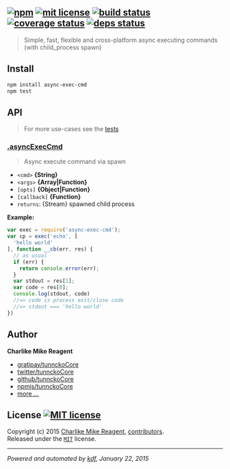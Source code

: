 ## [![npm][npmjs-img]][npmjs-url] [![mit license][license-img]][license-url] [![build status][travis-img]][travis-url] [![coverage status][coveralls-img]][coveralls-url] [![deps status][daviddm-img]][daviddm-url]

> Simple, fast, flexible and cross-platform async executing commands (with child_process spawn)

## Install
```bash
npm install async-exec-cmd
npm test
```


## API
> For more use-cases see the [tests](./test.js)

### [.asyncExecCmd](./index.js#L35)
> Async execute command via spawn

* `<cmd>` **{String}**  
* `<args>` **{Array|Function}**  
* `[opts]` **{Object|Function}**  
* `[callback]` **{Function}**  
* `returns`: {Stream} spawned child process  

**Example:**

```js
var exec = require('async-exec-cmd');
var cp = exec('echo', [
  'hello world'
], function __cb(err, res) {
  // as usual
  if (err) {
    return console.error(err);
  }
  var stdout = res[1];
  var code = res[0];
  console.log(stdout, code)
  //=> code is process exit/close code
  //=> stdout === 'hello world'
})
```


## Author
**Charlike Mike Reagent**
+ [gratipay/tunnckoCore][author-gratipay]
+ [twitter/tunnckoCore][author-twitter]
+ [github/tunnckoCore][author-github]
+ [npmjs/tunnckoCore][author-npmjs]
+ [more ...][contrib-more]


## License [![MIT license][license-img]][license-url]
Copyright (c) 2015 [Charlike Mike Reagent][contrib-more], [contributors][contrib-graf].  
Released under the [`MIT`][license-url] license.


[npmjs-url]: http://npm.im/async-exec-cmd
[npmjs-img]: https://img.shields.io/npm/v/async-exec-cmd.svg?style=flat&label=async-exec-cmd

[coveralls-url]: https://coveralls.io/r/tunnckoCore/async-exec-cmd?branch=master
[coveralls-img]: https://img.shields.io/coveralls/tunnckoCore/async-exec-cmd.svg?style=flat

[license-url]: https://github.com/tunnckoCore/async-exec-cmd/blob/master/license.md
[license-img]: https://img.shields.io/badge/license-MIT-blue.svg?style=flat

[travis-url]: https://travis-ci.org/tunnckoCore/async-exec-cmd
[travis-img]: https://img.shields.io/travis/tunnckoCore/async-exec-cmd.svg?style=flat

[daviddm-url]: https://david-dm.org/tunnckoCore/async-exec-cmd
[daviddm-img]: https://img.shields.io/david/tunnckoCore/async-exec-cmd.svg?style=flat

[author-gratipay]: https://gratipay.com/tunnckoCore
[author-twitter]: https://twitter.com/tunnckoCore
[author-github]: https://github.com/tunnckoCore
[author-npmjs]: https://npmjs.org/~tunnckocore

[contrib-more]: http://j.mp/1stW47C
[contrib-graf]: https://github.com/tunnckoCore/async-exec-cmd/graphs/contributors

***

_Powered and automated by [kdf](https://github.com/tunnckoCore), January 22, 2015_
